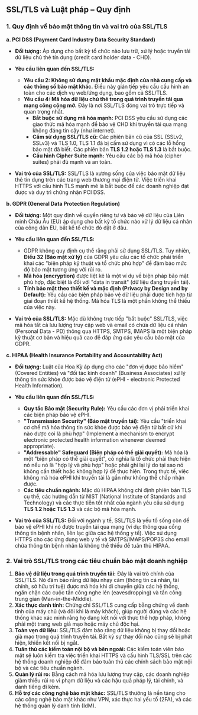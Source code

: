 

## SSL/TLS và Luật pháp – Quy định

### 1. Quy định về bảo mật thông tin và vai trò của SSL/TLS

**a. PCI DSS (Payment Card Industry Data Security Standard)**

- **Đối tượng:** Áp dụng cho bất kỳ tổ chức nào lưu trữ, xử lý hoặc truyền tải dữ liệu chủ thẻ tín dụng (credit card holder data - CHD).
-  **Yêu cầu liên quan đến SSL/TLS:**

    - **Yêu cầu 2: Không sử dụng mật khẩu mặc định của nhà cung cấp và các thông số bảo mật khác.** Điều này gián tiếp yêu cầu cấu hình an toàn cho các dịch vụ web/ứng dụng, bao gồm cả SSL/TLS.
    - **Yêu cầu 4: Mã hóa dữ liệu chủ thẻ trong quá trình truyền tải qua mạng công cộng mở.** Đây là nơi SSL/TLS đóng vai trò trực tiếp và quan trọng nhất.
        - **Bắt buộc sử dụng mã hóa mạnh:** PCI DSS yêu cầu sử dụng các giao thức mã hóa mạnh để bảo vệ CHD khi truyền tải qua mạng không đáng tin cậy (như internet).
        - **Cấm sử dụng SSL/TLS cũ:** Các phiên bản cũ của SSL (SSLv2, SSLv3) và TLS 1.0, TLS 1.1 đã bị cấm sử dụng vì có các lỗ hổng bảo mật đã biết. Các phiên bản **TLS 1.2 hoặc TLS 1.3** là bắt buộc.
        - **Cấu hình Cipher Suite mạnh:** Yêu cầu các bộ mã hóa (cipher suites) phải đủ mạnh và an toàn.

- **Vai trò của SSL/TLS:** SSL/TLS là xương sống của việc bảo mật dữ liệu thẻ tín dụng trên các trang web thương mại điện tử. Việc triển khai HTTPS với cấu hình TLS mạnh mẽ là bắt buộc để các doanh nghiệp đạt được và duy trì chứng nhận PCI DSS.

**b. GDPR (General Data Protection Regulation)**

- **Đối tượng:** Một quy định về quyền riêng tư và bảo vệ dữ liệu của Liên minh Châu Âu (EU) áp dụng cho bất kỳ tổ chức nào xử lý dữ liệu cá nhân của công dân EU, bất kể tổ chức đó đặt ở đâu.
- **Yêu cầu liên quan đến SSL/TLS:**

  * GDPR không quy định cụ thể rằng phải sử dụng SSL/TLS. Tuy nhiên, **Điều 32 (Bảo mật xử lý)** của GDPR yêu cầu các tổ chức phải triển khai các "biện pháp kỹ thuật và tổ chức phù hợp" để đảm bảo mức độ bảo mật tương ứng với rủi ro.
  * **Mã hóa (encryption)** được liệt kê là một ví dụ về biện pháp bảo mật phù hợp, đặc biệt là đối với "data in transit" (dữ liệu đang truyền tải).
  * **Tính bảo mật theo thiết kế và mặc định (Privacy by Design and by Default):** Yêu cầu các biện pháp bảo vệ dữ liệu phải được tích hợp từ giai đoạn thiết kế hệ thống. Mã hóa TLS là một phần không thể thiếu của việc này.
  
* **Vai trò của SSL/TLS:** Mặc dù không trực tiếp "bắt buộc" SSL/TLS, việc mã hóa tất cả lưu lượng truy cập web và email có chứa dữ liệu cá nhân (Personal Data - PD) thông qua HTTPS, SMTPS, IMAPS là một biện pháp kỹ thuật cơ bản và hiệu quả cao để đáp ứng các yêu cầu bảo mật của GDPR. 

**c. HIPAA (Health Insurance Portability and Accountability Act)**

- **Đối tượng:** Luật của Hoa Kỳ áp dụng cho các "đơn vị được bảo hiểm" (Covered Entities) và "đối tác kinh doanh" (Business Associates) xử lý thông tin sức khỏe được bảo vệ điện tử (ePHI - electronic Protected Health Information).
- **Yêu cầu liên quan đến SSL/TLS:**

  - **Quy tắc Bảo mật (Security Rule):** Yêu cầu các đơn vị phải triển khai các biện pháp bảo vệ ePHI.
  - **"Transmission Security" (Bảo mật truyền tải):** Yêu cầu "triển khai cơ chế mã hóa thông tin sức khỏe được bảo vệ điện tử bất cứ khi nào được coi là phù hợp" (Implement a mechanism to encrypt electronic protected health information whenever deemed appropriate).
  - **"Addressable" Safeguard (Biện pháp có thể giải quyết):** Mã hóa là một "biện pháp có thể giải quyết", có nghĩa là tổ chức phải thực hiện nó nếu nó là "hợp lý và phù hợp" hoặc phải ghi lại lý do tại sao nó không cần thiết hoặc không hợp lý để thực hiện. Trong thực tế, việc không mã hóa ePHI khi truyền tải là gần như không thể chấp nhận được.
  - **Các tiêu chuẩn ngành:** Mặc dù HIPAA không chỉ định phiên bản TLS cụ thể, các hướng dẫn từ NIST (National Institute of Standards and Technology) và các thực tiễn tốt nhất của ngành yêu cầu sử dụng **TLS 1.2 hoặc TLS 1.3** và các bộ mã hóa mạnh.
- **Vai trò của SSL/TLS:** Đối với ngành y tế, SSL/TLS là yếu tố sống còn để bảo vệ ePHI khi nó được truyền tải qua mạng (ví dụ: thông qua cổng thông tin bệnh nhân, liên lạc giữa các hệ thống y tế). Việc sử dụng HTTPS cho các ứng dụng web y tế và SMTPS/IMAPS/POP3S cho email chứa thông tin bệnh nhân là không thể thiếu để tuân thủ HIPAA.

### 2. Vai trò SSL/TLS trong các tiêu chuẩn bảo mật doanh nghiệp


1. **Bảo vệ dữ liệu trong quá trình truyền tải:** Đây là vai trò chính của SSL/TLS. Nó đảm bảo rằng dữ liệu nhạy cảm (thông tin cá nhân, tài chính, sở hữu trí tuệ) được mã hóa khi di chuyển giữa các hệ thống, ngăn chặn các cuộc tấn công nghe lén (eavesdropping) và tấn công trung gian (Man-in-the-Middle).
2. **Xác thực danh tính:** Chứng chỉ SSL/TLS cung cấp bằng chứng về danh tính của máy chủ (và đôi khi là máy khách), giúp người dùng và các hệ thống khác xác minh rằng họ đang kết nối với thực thể hợp pháp, không phải một trang web giả mạo hoặc máy chủ độc hại.
3. **Toàn vẹn dữ liệu:** SSL/TLS đảm bảo rằng dữ liệu không bị thay đổi hoặc giả mạo trong quá trình truyền tải. Bất kỳ sự thay đổi nào cũng sẽ bị phát hiện, khiến kết nối bị ngắt.
4. **Tuân thủ các kiểm toán nội bộ và bên ngoài:** Các kiểm toán viên bảo mật sẽ luôn kiểm tra việc triển khai HTTPS và cấu hình TLS/SSL trên các hệ thống doanh nghiệp để đảm bảo tuân thủ các chính sách bảo mật nội bộ và các tiêu chuẩn ngành.
5. **Quản lý rủi ro:** Bằng cách mã hóa lưu lượng truy cập, các doanh nghiệp giảm thiểu rủi ro vi phạm dữ liệu và các hậu quả pháp lý, tài chính, và danh tiếng đi kèm.
6. **Hỗ trợ các công nghệ bảo mật khác:** SSL/TLS thường là nền tảng cho các công nghệ bảo mật khác như VPN, xác thực hai yếu tố (2FA), và các hệ thống quản lý danh tính (IdM).
